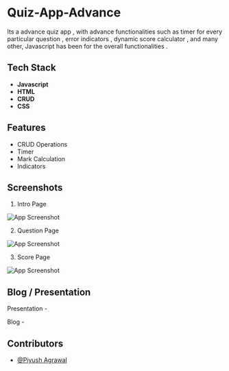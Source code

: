 # Quiz-App-Advance
Its a advance quiz app , with advance functionalities such as timer for every particular question , error indicators , dynamic score calculator , and many other, Javascript has been for the overall functionalities .

## Tech Stack

- **Javascript**
- **HTML**
- **CRUD**
- **CSS**

## Features

- CRUD Operations
- Timer
- Mark Calculation
- Indicators

## Screenshots

1. Intro Page

![App Screenshot](https://i.ibb.co/0VDYnRQ/21-12-2022-21-36-59-REC.png)

2. Question Page

![App Screenshot](https://i.ibb.co/C8KBBLV/21-12-2022-21-37-11-REC.png)

3. Score Page

![App Screenshot](https://i.ibb.co/RYbQWpj/21-12-2022-21-37-24-REC.png)

## Blog / Presentation

Presentation -

Blog -

## Contributors

- [@Piyush Agrawal](https://github.com/piyush-agrawal6)

